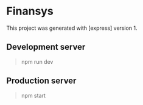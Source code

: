 # Finansys

This project was generated with [express] version 1.

## Development server

> npm run dev

## Production server

> npm start
